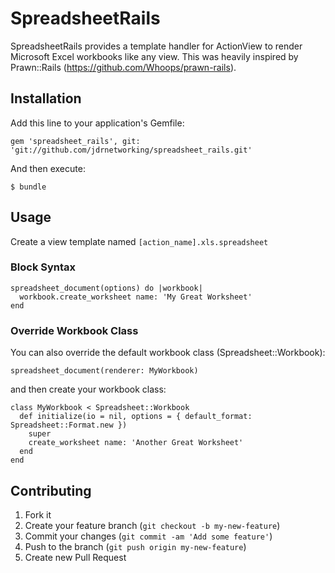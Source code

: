 # SpreadsheetRails

SpreadsheetRails provides a template handler for ActionView to render
Microsoft Excel workbooks like any view.  This was heavily inspired by
Prawn::Rails (https://github.com/Whoops/prawn-rails).

## Installation

Add this line to your application's Gemfile:

    gem 'spreadsheet_rails', git: 'git://github.com/jdrnetworking/spreadsheet_rails.git'

And then execute:

    $ bundle

## Usage

Create a view template named `[action_name].xls.spreadsheet`

### Block Syntax

    spreadsheet_document(options) do |workbook|
      workbook.create_worksheet name: 'My Great Worksheet'
    end

### Override Workbook Class

You can also override the default workbook class (Spreadsheet::Workbook):

    spreadsheet_document(renderer: MyWorkbook)

and then create your workbook class:

    class MyWorkbook < Spreadsheet::Workbook
      def initialize(io = nil, options = { default_format: Spreadsheet::Format.new })
        super
        create_worksheet name: 'Another Great Worksheet'
      end
    end

## Contributing

1. Fork it
2. Create your feature branch (`git checkout -b my-new-feature`)
3. Commit your changes (`git commit -am 'Add some feature'`)
4. Push to the branch (`git push origin my-new-feature`)
5. Create new Pull Request

